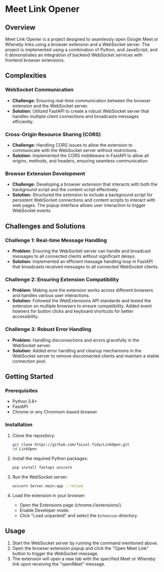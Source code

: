 # Meet Link Opener

## Overview

Meet Link Opener is a project designed to seamlessly open Google Meet or Whereby links using a browser extension and a WebSocket server. The project is implemented using a combination of Python, and JavaScript, and it demonstrates an integration of backend WebSocket services with frontend browser extensions.

## Complexities

### WebSocket Communication
- **Challenge:** Ensuring real-time communication between the browser extension and the WebSocket server.
- **Solution:** Utilized FastAPI to create a robust WebSocket server that handles multiple client connections and broadcasts messages efficiently.

### Cross-Origin Resource Sharing (CORS)
- **Challenge:** Handling CORS issues to allow the extension to communicate with the WebSocket server without restrictions.
- **Solution:** Implemented the CORS middleware in FastAPI to allow all origins, methods, and headers, ensuring seamless communication.

### Browser Extension Development
- **Challenge:** Developing a browser extension that interacts with both the background script and the content script effectively.
- **Solution:** Structured the extension to include a background script for persistent WebSocket connections and content scripts to interact with web pages. The popup interface allows user interaction to trigger WebSocket events.

## Challenges and Solutions

### Challenge 1: Real-time Message Handling
- **Problem:** Ensuring the WebSocket server can handle and broadcast messages to all connected clients without significant delays.
- **Solution:** Implemented an efficient message handling loop in FastAPI that broadcasts received messages to all connected WebSocket clients.

### Challenge 2: Ensuring Extension Compatibility
- **Problem:** Making sure the extension works across different browsers and handles various user interactions.
- **Solution:** Followed the WebExtensions API standards and tested the extension on multiple browsers to ensure compatibility. Added event listeners for button clicks and keyboard shortcuts for better accessibility.

### Challenge 3: Robust Error Handling
- **Problem:** Handling disconnections and errors gracefully in the WebSocket server.
- **Solution:** Added error handling and cleanup mechanisms in the WebSocket server to remove disconnected clients and maintain a stable connection pool.

## Getting Started

### Prerequisites
- Python 3.8+
- FastAPI
- Chrome or any Chromium-based browser

### Installation

1. Clone the repository:
   ```bash
   git clone https://github.com/faisal-fida/LinkOpen.git
   cd LinkOpen
   ```

2. Install the required Python packages:
   ```bash
   pip install fastapi uvicorn
   ```

3. Run the WebSocket server:
   ```bash
   uvicorn Server.main:app --reload
   ```

4. Load the extension in your browser:
   - Open the Extensions page (chrome://extensions/).
   - Enable Developer mode.
   - Click "Load unpacked" and select the `Extension` directory.

## Usage

1. Start the WebSocket server by running the command mentioned above.
2. Open the browser extension popup and click the "Open Meet Link" button to trigger the WebSocket message.
3. The extension will open a new tab with the specified Meet or Whereby link upon receiving the "openMeet" message.
